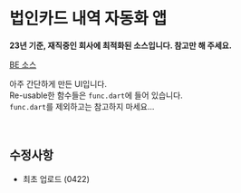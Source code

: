 # 법인카드 내역 자동화 앱

**23년 기준, 재직중인 회사에 최적화된 소스입니다. 참고만 해 주세요.**

[BE 소스](https://github.com/BeaverHouse/payment-clova)

아주 간단하게 만든 UI입니다.    
Re-usable한 함수들은 ```func.dart```에 들어 있습니다.   
```func.dart```를 제외하고는 참고하지 마세요...

<br>

## 수정사항
- 최초 업로드 (0422)
